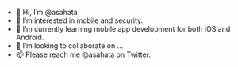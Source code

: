 - 👋 Hi, I’m @asahata
- 👀 I’m interested in mobile and security.
- 🌱 I’m currently learning mobile app development for both iOS and Android.
- 💞️ I’m looking to collaborate on ...
- 📫 Please reach me @asahata on Twitter.

<!---
asahata/asahata is a ✨ special ✨ repository because its `README.md` (this file) appears on your GitHub profile.
You can click the Preview link to take a look at your changes.
--->
